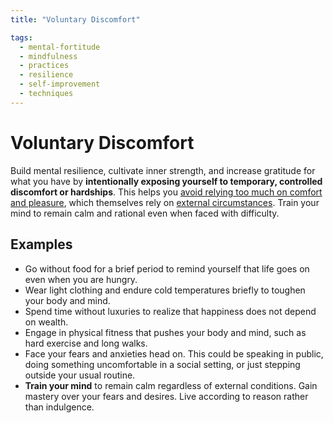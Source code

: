```yaml
---
title: "Voluntary Discomfort"

tags:
  - mental-fortitude
  - mindfulness
  - practices
  - resilience
  - self-improvement
  - techniques
---
```


# Voluntary Discomfort

Build mental resilience, cultivate inner strength, and increase gratitude for
what you have by **intentionally exposing yourself to temporary, controlled
discomfort or hardships**. This helps you [avoid relying too much on comfort and
pleasure](detachment-externals.md), which themselves rely on [external
circumstances](external-events.md). Train your mind to remain calm and rational
even when faced with difficulty.

## Examples

- Go without food for a brief period to remind yourself that life goes on even
  when you are hungry.
- Wear light clothing and endure cold temperatures briefly to toughen your body
  and mind.
- Spend time without luxuries to realize that happiness does not depend on wealth.
- Engage in physical fitness that pushes your body and mind, such as hard exercise
  and long walks.
- Face your fears and anxieties head on. This could be speaking in public, doing
  something uncomfortable in a social setting, or just stepping outside your usual
  routine.
- **Train your mind** to remain calm regardless of external conditions. Gain
  mastery over your fears and desires. Live according to reason rather than
  indulgence.
